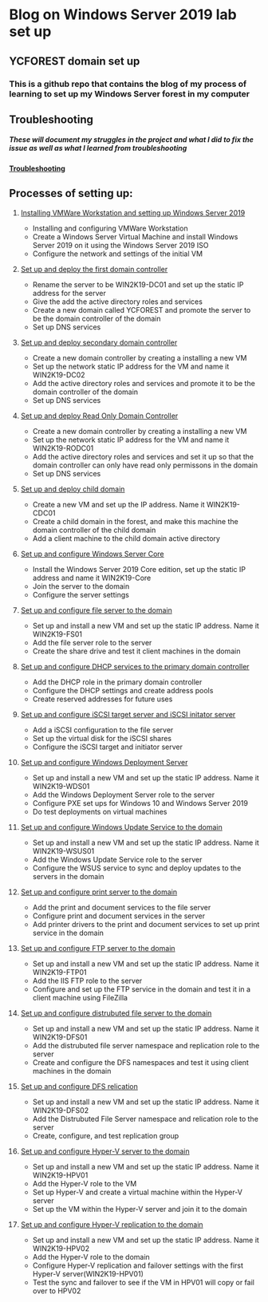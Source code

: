 # Blog on Windows Server 2019 lab set up

## YCFOREST domain set up


### This is a github repo that contains the blog of my process of learning to set up my Windows Server forest in my computer

## Troubleshooting
##### These will document my struggles in the project and what I did to fix the issue as well as what I learned from troubleshooting

**[Troubleshooting](troubleshooting/README.md)**

## Processes of setting up:

1. [Installing VMWare Workstation and setting up Windows Server 2019](step_1/README.md "My initial configuration")
    - Installing and configuring VMWare Workstation
    - Create a Windows Server Virtual Machine and install Windows Server 2019 on it using the Windows Server 2019 ISO
    - Configure the network and settings of the initial VM

2. [Set up and deploy the first domain controller](step_2/README.md "My Primary domain controller configuration")
    - Rename the server to be WIN2K19-DC01 and set up the static IP address for the server
    - Give the add the active directory roles and services
    - Create a new domain called YCFOREST and promote the server to be the domain controller of the domain
    - Set up DNS services 

3. [Set up and deploy secondary domain controller](step_3/README.md "My secondary domain controller configuration")
    - Create a new domain controller by creating a installing a new VM
    - Set up the network static IP address for the VM and name it WIN2K19-DC02
    - Add the active directory roles and services and promote it to be the domain controller of the domain
    - Set up DNS services

4. [Set up and deploy Read Only Domain Controller](step_4/README.md "My Read Only Domain Controller configuration")
    - Create a new domain controller by creating a installing a new VM
    - Set up the network static IP address for the VM and name it WIN2K19-RODC01
    - Add the active directory roles and services and set it up so that the domain controller can only have read only permissons in the domain
    - Set up DNS services

5. [Set up and deploy child domain](step_5/README.md "Child domain configuratoin")
    - Create a new VM and set up the IP address. Name it WIN2K19-CDC01
    - Create a child domain in the forest, and make this machine the domain controller of the child domain
    - Add a client machine to the child domain active directory

6. [Set up and configure Windows Server Core](step_6/README.md "Windows Server Core configuration")
    - Install the Windows Server 2019 Core edition, set up the static IP address and name it WIN2K19-Core
    - Join the server to the domain
    - Configure the server settings

7. [Set up and configure file server to the domain](step_7/README.md "File server configuration")
    - Set up and install a new VM and set up the static IP address. Name it WIN2K19-FS01
    - Add the file server role to the server
    - Create the share drive and test it client machines in the domain

8. [Set up and configure DHCP services to the primary domain controller](step_8/README.md "DHCP service configuration")
    - Add the DHCP role in the primary domain controller
    - Configure the DHCP settings and create address pools
    - Create reserved addresses for future uses

9. [Set up and configure iSCSI target server and iSCSI initator server](step_9/README.md "iSCSI configuration")
    - Add a iSCSI configuration to the file server
    - Set up the virtual disk for the iSCSI shares
    - Configure the iSCSI target and initiator server

10. [Set up and configure Windows Deployment Server](step_10/README.md "Windows Deployment Server configuration")
    - Set up and install a new VM and set up the static IP address. Name it WIN2K19-WDS01
    - Add the Windows Deployment Server role to the server
    - Configure PXE set ups for Windows 10 and Windows Server 2019
    - Do test deployments on virtual machines

11. [Set up and configure Windows Update Service to the domain](step_11/README.md "WSUS configuration")
    - Set up and install a new VM and set up the static IP address. Name it WIN2K19-WSUS01
    - Add the Windows Update Service role to the server
    - Configure the WSUS service to sync and deploy updates to the servers in the domain

12. [Set up and configure print server to the domain](step_12/README.md "Print server configuration")
    - Add the print and document services to the file server
    - Configure print and document services in the server
    - Add printer drivers to the print and document services to set up print service in the domain

13. [Set up and configure FTP server to the domain](step_13/README.md "FTP server configuration")
    - Set up and install a new VM and set up the static IP address. Name it WIN2K19-FTP01
    - Add the IIS FTP role to the server
    - Configure and set up the FTP service in the domain and test it in a client machine using FileZilla

14. [Set up and configure distrubuted file server to the domain](step_14/README.md "DFS configuration")
    - Set up and install a new VM and set up the static IP address. Name it WIN2K19-DFS01
    - Add the distrubuted file server namespace and replication role to the server
    - Create and configure the DFS namespaces and test it using client machines in the domain

15. [Set up and configure DFS relication](step_15/README.md "My P2 README.md file")
    - Set up and install a new VM and set up the static IP address. Name it WIN2K19-DFS02
    - Add the Distrubuted File Server namespace and relication role to the server
    - Create, configure, and test replication group

16. [Set up and configure Hyper-V server to the domain](step_16/README.md "My P2 README.md file")
    - Set up and install a new VM and set up the static IP address. Name it WIN2K19-HPV01
    - Add the Hyper-V role to the VM
    - Set up Hyper-V and create a virtual machine within the Hyper-V server
    - Set up the VM within the Hyper-V server and join it to the domain

17. [Set up and configure Hyper-V replication to the domain](step_17/README.md "My P2 README.md file")
    - Set up and install a new VM and set up the static IP address. Name it WIN2K19-HPV02
    - Add the Hyper-V role to the domain
    - Configure Hyper-V replication and failover settings with the first Hyper-V server(WIN2K19-HPV01)
    - Test the sync and failover to see if the VM in HPV01 will copy or fail over to HPV02

